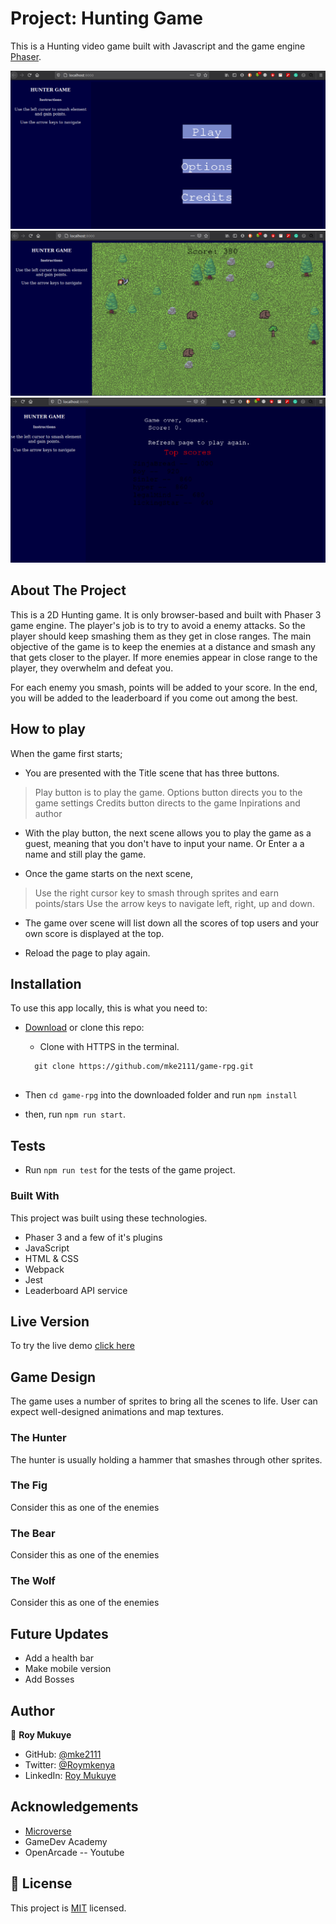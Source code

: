 # Project: Hunting Game

This is a Hunting video game built with Javascript and the game engine [Phaser](https://phaser.io/).

![screenshot](./titlescene.png)
![screenshot](./gamescene.png)
![screenshot](./scorescene.png)


## About The Project

This is a 2D Hunting game. It is only browser-based and built with Phaser 3 game engine. The player's job is to try to avoid a enemy attacks. So the player should keep smashing them as they get in close ranges. The main objective of the game is to keep the enemies at a distance and smash any that gets closer to the player. If more enemies appear in close range to the player, they overwhelm and defeat you.

For each enemy you smash, points will be added to your score. In the end, you will be added to the leaderboard if you come out among the best.


## How to play
When the game first starts;
* You are presented with the Title scene that has three buttons.
> Play button is to play the game.
> Options button directs you to the game settings
> Credits button directs to the game Inpirations and author

* With the play button, the next scene allows you to play the game as a guest, meaning that you don't have to input your name. Or Enter a a name and still play the game.

* Once the game starts on the next scene, 
> Use the right cursor key to smash through sprites and earn points/stars
> Use the arrow keys to navigate left, right, up and down.

* The  game over scene will list down all the scores of top users and your own score is displayed at the top.

* Reload the page to play again.


## Installation

To use this app locally, this is what you need to:

* [Download](hhttps://github.com/mke2111/game-rpg.git) or clone this repo:

  - Clone with HTTPS in the terminal.
  ```
    git clone https://github.com/mke2111/game-rpg.git
    
  ```
* Then `cd game-rpg` into the downloaded folder and run `npm install`
* then, run `npm run start`.

## Tests
* Run `npm run test` for the tests of the game project.

### Built With
This project was built using these technologies.
* Phaser 3 and a few of it's plugins
* JavaScript
* HTML & CSS
* Webpack
* Jest
* Leaderboard API service

## Live Version
To try the live demo [click here](https://amazing-varahamihira-0540fe.netlify.app/)


## Game Design
The game uses a number of sprites to bring all the scenes to life. User can expect well-designed animations and map textures.

### The Hunter
The hunter is usually holding a hammer that smashes through other sprites.

### The Fig
Consider this as one of the enemies

### The Bear
Consider this as one of the enemies

### The Wolf
Consider this as one of the enemies

## Future Updates
* Add a health bar
* Make mobile version
* Add Bosses

## Author

👤 **Roy Mukuye**

- GitHub: [@mke2111](https://github.com/mke2111)
- Twitter: [@Roymkenya](https://twitter.com/Roymkenya)
- LinkedIn: [Roy Mukuye](https://www.linkedin.com/in/roy-mukuye-42b07b1b4)


<!-- ACKNOWLEDGEMENTS -->
## Acknowledgements
* [Microverse](https://www.microverse.org/)
* GameDev Academy
* OpenArcade -- Youtube


## 📝 License

This project is [MIT](https://opensource.org/licenses/MIT) licensed.